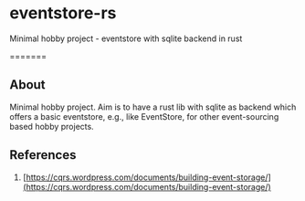 # eventstore-rs

Minimal hobby project - eventstore with sqlite backend in rust

=======
## About

Minimal hobby project. Aim is to have a rust lib with sqlite as backend
which offers a basic eventstore, e.g., like EventStore, for other event-sourcing based hobby projects.


## References

  1. [https://cqrs.wordpress.com/documents/building-event-storage/](https://cqrs.wordpress.com/documents/building-event-storage/)
